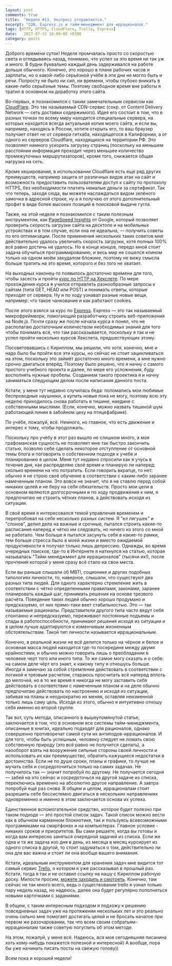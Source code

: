 ```yaml
---
layout: post
comments: true
title:  "Неделя #13. Экспресс отправляется."
excerpt: "CDN, Express.js и тайм-менеджмент для иррационалов."
tags: [HTTP, HTTPS, CloudFlare, Trello, Express]
date:   2017-07-31 10:00:00 +0300
category: posts
---
```

Доброго времени суток!
Неделя промчалась просто со скоростью света и оглядываясь назад, понимаю, что успел за это время не так уж и много. В будни буквально каждый день задерживался на работе дольше обычного. Конечно, это хорошо в плане рабочих часов и зарплаты, но о какой-либо серьёзной учёбе в эти дни не могло быть и речи. Попросту не было ни сил, ни времени, чтобы глубоко вникать в какие-либо серьёзные темы. Поэтому свободное время вне работы я тратил в основном на доработку этого сайта.

Во-первых, я познакомился с таким замечательным сервисом как [CloudFlare](https://www.cloudflare.com). Это так называемый CDN-сервис (сокр. от Content Delivery Network — сеть доставки содержимого). Идея его состоит в том, что в разных точках по всему миру находятся специальные сервера, на которых находится всегда актуальная копия моего сайта, и если вы, например, находясь в России, хотите открыть его, то ваш браузер получает ответ не от сервера гитхаба, находящегося в Калифорнии, а от одного из серверов Cloudflare, находящихся на территории РФ. Это позволяет намного ускорить загрузку страниц (поскольку на меньшем расстоянии информация проходит через меньшее количество промежуточных маршрутизаторов), кроме того, снижается общая нагрузка на сеть.

Кроме кеширования, в использовании Cloudflare есть еще ряд других преимуществ, например защита от различных видов атак на сайт и возможность предоставить пользователям доступ к сайту по протоколу HTTPS, без необходимости платить немалые деньги за сертификат. Так что теперь, заходя сюда, вы можете наслаждаться видом зелёного замочка в адресной строке, ну а я получаю от этого дополнительный профит в виде более высоких позиций в поисковой выдаче гугла.

Также, на этой неделе я познакомился с таким полезным инструментом, как [PageSpeed Insights](https://developers.google.com/speed/pagespeed/insights/) от Google, который позволяет проверить скорость загрузки сайта на десктопе и на мобильных устройствах и в том случае, если она не идеальна, — получить советы по его оптимизации. После применения нескольких таких советов мне действительно удалось увеличить скорость загрузки, хотя полных 100% всё равно достичь не удалось. Но в конце концов, передо мной стоит задача обучиться программированию, и весь мир не сошелся клином только на одном моём захудалом бложике, поэтому не вижу смысла больше тратить на это время, которого и без того не хватает.

На выходных наконец-то появилось достаточно времени для того, чтобы засесть и пройти [курс по HTTP на Хекслете](https://ru.hexlet.io/courses/http_protocol). По мере прохождения курса я учился отправлять разнообразные запросы к сайтам (типа GET, HEAD или POST) и понимать ответы, которые приходят от сервера. Ну и по ходу узнавал разные новые вещи, например: что такое чанкование и как работают cookies.

После этого взялся за курс по [Express](https://expressjs.com). Express — это так называемый микрофреймворк, помогающий разработчику строить веб-приложения на Node.js. Почти сразу же после начала курса я понял, что не располагаю достаточным количеством необходимых знаний для того чтобы понимать всё, что там рассказывается, поскольку я так и не успел пройти несколько курсов Хекслета, предшествующих этому.

Посоветовавшись с Кириллом, мы решили, что хотя, конечно, мне и надо было бы пройти все эти курсы, но сейчас не стоит зацикливаться на этом, поскольку это займёт достаточно много времени, а мне нужно срочно двигаться вперёд. Поэтому было решено, что я начну с самого простого учебного проекта и далее, по мере его усложнения, буду восполнять нужные пробелы. Созданием такого проектика я и начну заниматься следующим делом после написания данного поста.

Кстати, у меня тут недавно случилась беда: поломались мои любимые беспроводные наушники, а купить новые пока не могу, поэтому всю эту неделю приходилось снова работать в тишине, наедине с собственными мыслями. (Если, конечно, можно назвать тишиной шум работающей линии в забойном цеху на птицефабрике).

По учёбе, пожалуй, всё. Немного, но главное, что есть движение и интерес к тому, чтобы продолжать.

<p name="time-management">Поскольку про учёбу в этот раз вышло не слишком много, а моя графоманская сущность не позволяет мне так быстро закончить статью,  позволю себе сделать некоторое отступление от основной темы блога и поговорить о собственном подходе к учебе и планированию в целом. Меня тут недавно спросили как я учусь в течение дня, как распределяю своё время и планирую ли наперед: сколько времени на что потратить. Если говорить вкратце, то нет: обычно я не строю своё обучение в соответствии с каким-либо заранее намеченным планом. Это вовсе не значит, что я не ставлю перед собой никаких целей и не беру на себя обязательств. Просто мои цели в основном являются долгосрочными и по ходу продвижения к ним, я предпочитаю не строить чётких планов, а действовать исходя из ситуации.</p>

В своё время я интересовался темой управления временем и перепробовал на себе несколько разных систем. Я "ел лягушек" и "слонов", делил дела на важные и срочные, пытался строить какие-то расписания наперед и чётко им следовать, но ничего из этого со мной не работало. Чем больше я пытался засунуть себя в какие-то рамки, тем больше стресса было в моей жизни и вместо ожидаемой продуктивности я получал только лишь депрессию. Однажды, во время очередных поисков, где-то в Интернете я наткнулся на статью, которая называлась "Тайм-менеджмент для иррационалов" (тысячи их!), после прочтения которой у меня сразу всё стало на свои места.

Если вы раньше слышали об MBTI, соционике и других подобных типологиях личности, то, наверное, слышали, что существуют два разных типа людей. Для одного характерно стремление жить в соответствии с чётко определенными правилами, законами, заранее планировать каждый шаг, принимать решения на основе трезвого расчёта. Поведение таких людей обычно хорошо продумано и предсказуемо, от них прямо-таки веет стабильностью. Это — так называемые рационалы. Представители другого типа часто ведут себя спонтанно и непредсказуемо, переживают постоянные подъемы и спады в работоспособности, принимают решения исходя из ситуации и в целом лучше адаптируются к изменчивым жизненным обстоятельствам. Такой тип личности называется иррациональным.

Конечно, в реальной жизни не всё делится только на чёрное и белое и основная масса людей находится где-то посередине между двумя крайностями, и обычно можно говорить лишь о преобладании в человеке черт того или иного типа. То же самое могу сказать и о себе: на самом деле  чёрт его знает, к какому типу я отношусь больше. Иногда я замечаю за собой стремление действовать в соответствии с логикой и трезвым расчетом, стараюсь просчитать всё наперед вплоть до мелочей, но в то же время я никогда не могу заставить себя действовать в соответствии с намеченным планом и на деле обычно предпочитаю действовать по настроению и исходя из ситуации, забивая на планы и неоднократно их меняя, оставляя неизменной только лишь саму цель. Исходя из этого, обычно я интуитивно отношу себя именно ко второй группе.

Так вот, суть метода, описанного в вышеупомянутой статье, заключается в том, что в основном все системы тайм-менеджмента, описанные в книгах, идеально подходят для рационалов, однако совершенно противоречат самой сути их антиподов-иррационалов. И для того, чтобы быть успешным, человеку следует не ломать свою собственную природу (это всё равно не получится сделать), а наооборот взять на вооружение сильные стороны своей личности и использовать их как преимущество, обратить кажущиеся недостатки в достоинства. Если не по душе сроки, планы и графики, то лучше не мучать себя и сосредоточиться только на самих задачах. Не получилось так — значит попробуй по другому. Не получается сегодня — забей на это сейчас и сосредоточься на другой задаче из списка, переключись временно на абсолютно другое направление. А завтра попробуй ещё раз снова. В общем и целом, иррационалам стоит разрешить себе бессистемно двигаться в нескольких направлениях одновременно и именно в этом заключается основа их успеха.

Единственное вспомогательное средство, которое будет полезно при таком подходе — это простой список задач. Такой список можно вести как в обычном карманном блокнотике, так и пользуясь всевозможными программками на смартфонах и на компьютерах. Главное условие - никаких сроков и приоритетов. Вы сами решаете, когда вы готовы и когда вам интересно заняться очередной задачей из списка. Если же одна и та же задача изо дня в день, из месяца в месяц курсирует из одного списка в другой, то стоит задуматься о том, действительно ли она для вас важна и стоит ли она вообще вашего внимания.

Кстати, идеальным инструментом для хранения задач мне видится тот самый сервис [Trello](https://trello.com/), о котором я уже рассказывал в прошлый раз. Кстати, тогда я так и не оставил ссылку на нашу с Кириллом рабочую доску. Милости просим, [можете заходить и смотреть](https://trello.com/b/Srg275tJ). Конечно, там сейчас не так много всего, ведь о существовании trello я узнал только пару недель назад, но надеюсь, далее она будет регулярно пополняться новыми карточками с заданиями.

В общем, с таким интересным подходом я подхожу к решению повседневных задач уже на протяжении нескольких лет и это реально очень сильно мне помогает достигать целей и не бросать начатое при первом же разочаровании, так что всем своим собратьям-иррационалам также советую погуглить об этом методе.

На этом, пожалуй, у меня всё. Надеюсь, вся моя сегодняшняя писанина хоть кому-нибудь покажется полезной и интересной) А вообще, пора бы уже начинать писать посты на свежую голову))

Всем пока и хорошей недели!
